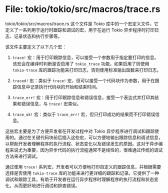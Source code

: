 # File: tokio/tokio/src/macros/trace.rs

tokio/tokio/src/macros/trace.rs 这个文件是 Tokio 库中的一个宏定义文件，它定义了一系列用于运行时跟踪和调试的宏，用于在运行 Tokio 异步程序时打印日志、记录状态和执行步骤等。

该文件主要定义了以下几个宏：

1. `trace!` 宏：用于打印跟踪信息，可以接受一个参数用于指定要打印的信息。该宏会在编译时判断是否启用了 `tokio_trace` 功能，如果启用了则使用 `tokio-trace` 库的跟踪功能来打印日志，否则使用标准输出函数来打印日志。

2. `traced!` 宏：类似于 `trace!` 宏，但可以接受一个代码块作为参数，用于在跟踪信息中记录执行代码块的开始和结束时间。

3. `trace_err!` 宏：用于打印跟踪信息和错误信息，接受一个表达式并打印其结果和错误信息，与 `trace!` 宏类似。

4. `trace_ok!` 宏：类似于 `trace_err!` 宏，但只打印成功的结果而不打印错误信息。

这些宏主要是为了方便开发者在开发过程中对 Tokio 异步程序进行调试和跟踪使用的。通过在关键代码块前后插入这些宏，可以方便地输出跟踪信息和调试信息，以帮助开发者理解程序的执行流程、状态变化以及错误发生的原因。这对于异步编程来说尤为重要，因为异步代码的执行流程通常不是线性的，很难通过传统的调试方法来进行调试。

通过使用 `trace!` 系列宏，开发者可以方便地打印自定义的跟踪信息，并根据需要选择是否使用 `tokio-trace` 库的功能来进行更详细的跟踪和记录。它提供了一种调试和跟踪工具，有助于开发者在运行异步程序时理解程序的执行流程和状态变化，从而更好地进行调试和排查错误。

